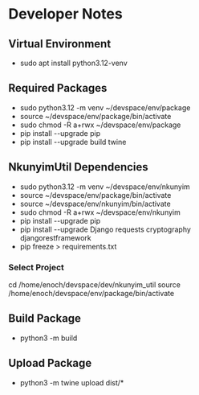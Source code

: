 # Developer Notes

## Virtual Environment
- sudo apt install python3.12-venv


## Required Packages
- sudo python3.12 -m venv ~/devspace/env/package
- source ~/devspace/env/package/bin/activate
- sudo chmod -R a+rwx ~/devspace/env/package
- pip install --upgrade pip
- pip install --upgrade build twine


## NkunyimUtil Dependencies
- sudo python3.12 -m venv ~/devspace/env/nkunyim
- source ~/devspace/env/package/bin/activate
- source ~/devspace/env/nkunyim/bin/activate
- sudo chmod -R a+rwx ~/devspace/env/nkunyim
- pip install --upgrade pip
- pip install --upgrade Django requests cryptography djangorestframework
- pip freeze > requirements.txt


### Select Project
cd /home/enoch/devspace/dev/nkunyim_util
source /home/enoch/devspace/env/package/bin/activate


## Build Package
- python3 -m build



## Upload Package
- python3 -m twine upload dist/*